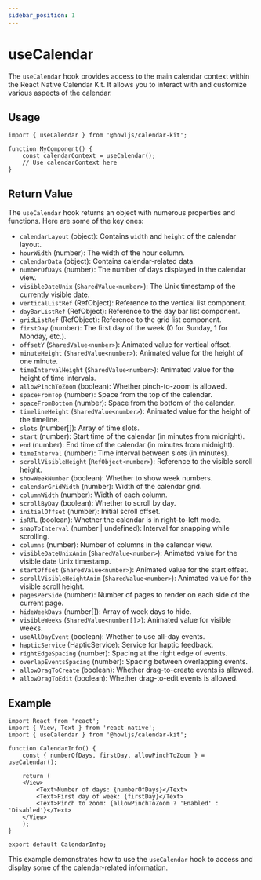 ```yaml
---
sidebar_position: 1
---
```


# useCalendar

The `useCalendar` hook provides access to the main calendar context within the React Native Calendar Kit. It allows you to interact with and customize various aspects of the calendar.

## Usage

```tsx
import { useCalendar } from '@howljs/calendar-kit';

function MyComponent() {
    const calendarContext = useCalendar();
    // Use calendarContext here
}
```

## Return Value

The `useCalendar` hook returns an object with numerous properties and functions. Here are some of the key ones:

- `calendarLayout` (object): Contains `width` and `height` of the calendar layout.
- `hourWidth` (number): The width of the hour column.
- `calendarData` (object): Contains calendar-related data.
- `numberOfDays` (number): The number of days displayed in the calendar view.
- `visibleDateUnix` (`SharedValue<number>`): The Unix timestamp of the currently visible date.
- `verticalListRef` (RefObject): Reference to the vertical list component.
- `dayBarListRef` (RefObject): Reference to the day bar list component.
- `gridListRef` (RefObject): Reference to the grid list component.
- `firstDay` (number): The first day of the week (0 for Sunday, 1 for Monday, etc.).
- `offsetY` (`SharedValue<number>`): Animated value for vertical offset.
- `minuteHeight` (`SharedValue<number>`): Animated value for the height of one minute.
- `timeIntervalHeight` (`SharedValue<number>`): Animated value for the height of time intervals.
- `allowPinchToZoom` (boolean): Whether pinch-to-zoom is allowed.
- `spaceFromTop` (number): Space from the top of the calendar.
- `spaceFromBottom` (number): Space from the bottom of the calendar.
- `timelineHeight` (`SharedValue<number>`): Animated value for the height of the timeline.
- `slots` (number[]): Array of time slots.
- `start` (number): Start time of the calendar (in minutes from midnight).
- `end` (number): End time of the calendar (in minutes from midnight).
- `timeInterval` (number): Time interval between slots (in minutes).
- `scrollVisibleHeight` (`RefObject<number>`): Reference to the visible scroll height.
- `showWeekNumber` (boolean): Whether to show week numbers.
- `calendarGridWidth` (number): Width of the calendar grid.
- `columnWidth` (number): Width of each column.
- `scrollByDay` (boolean): Whether to scroll by day.
- `initialOffset` (number): Initial scroll offset.
- `isRTL` (boolean): Whether the calendar is in right-to-left mode.
- `snapToInterval` (number | undefined): Interval for snapping while scrolling.
- `columns` (number): Number of columns in the calendar view.
- `visibleDateUnixAnim` (`SharedValue<number>`): Animated value for the visible date Unix timestamp.
- `startOffset` (`SharedValue<number>`): Animated value for the start offset.
- `scrollVisibleHeightAnim` (`SharedValue<number>`): Animated value for the visible scroll height.
- `pagesPerSide` (number): Number of pages to render on each side of the current page.
- `hideWeekDays` (number[]): Array of week days to hide.
- `visibleWeeks` (`SharedValue<number[]`>): Animated value for visible weeks.
- `useAllDayEvent` (boolean): Whether to use all-day events.
- `hapticService` (HapticService): Service for haptic feedback.
- `rightEdgeSpacing` (number): Spacing at the right edge of events.
- `overlapEventsSpacing` (number): Spacing between overlapping events.
- `allowDragToCreate` (boolean): Whether drag-to-create events is allowed.
- `allowDragToEdit` (boolean): Whether drag-to-edit events is allowed.

## Example

```tsx
import React from 'react';
import { View, Text } from 'react-native';
import { useCalendar } from '@howljs/calendar-kit';

function CalendarInfo() {
    const { numberOfDays, firstDay, allowPinchToZoom } = useCalendar();

    return (
    <View>
        <Text>Number of days: {numberOfDays}</Text>
        <Text>First day of week: {firstDay}</Text>
        <Text>Pinch to zoom: {allowPinchToZoom ? 'Enabled' : 'Disabled'}</Text>
    </View>
    );
}

export default CalendarInfo;
```

This example demonstrates how to use the `useCalendar` hook to access and display some of the calendar-related information.
